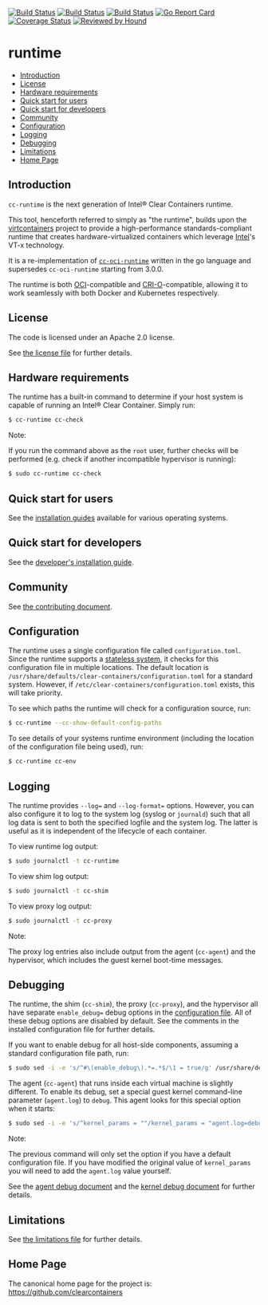 [![Build Status](http://cc-jenkins-ci.westus2.cloudapp.azure.com/job/clear-containers-runtime-azure-ubuntu-16-04-master/badge/icon)](http://cc-jenkins-ci.westus2.cloudapp.azure.com/job/clear-containers-runtime-azure-ubuntu-16-04-master/)
[![Build Status](http://cc-jenkins-ci.westus2.cloudapp.azure.com/job/clear-containers-runtime-azure-ubuntu-17-04-master/badge/icon)](http://cc-jenkins-ci.westus2.cloudapp.azure.com/job/clear-containers-runtime-azure-ubuntu-17-04-master/)
[![Build Status](http://cc-jenkins-ci.westus2.cloudapp.azure.com/job/clear-containers-runtime-fedora-26-master/badge/icon)](http://cc-jenkins-ci.westus2.cloudapp.azure.com/job/clear-containers-runtime-fedora-26-master/)
[![Go Report Card](https://goreportcard.com/badge/github.com/clearcontainers/runtime)](https://goreportcard.com/report/github.com/clearcontainers/runtime)
[![Coverage Status](https://coveralls.io/repos/github/clearcontainers/runtime/badge.svg?branch=master)](https://coveralls.io/github/clearcontainers/runtime?branch=master)
[![Reviewed by Hound](https://img.shields.io/badge/Reviewed_by-Hound-8E64B0.svg)](https://houndci.com)

# runtime

* [Introduction](#introduction)
* [License](#license)
* [Hardware requirements](#hardware-requirements)
* [Quick start for users](#quick-start-for-users)
* [Quick start for developers](#quick-start-for-developers)
* [Community](#community)
* [Configuration](#configuration)
* [Logging](#logging)
* [Debugging](#debugging)
* [Limitations](#limitations)
* [Home Page](#home-page)

## Introduction

`cc-runtime` is the next generation of Intel® Clear Containers runtime.

This tool, henceforth referred to simply as "the runtime", builds upon
the [virtcontainers](https://github.com/containers/virtcontainers)
project to provide a high-performance standards-compliant runtime that
creates hardware-virtualized containers which leverage
[Intel](https://www.intel.com/)'s VT-x technology.

It is a re-implementation of [`cc-oci-runtime`](https://github.com/01org/cc-oci-runtime) written in the go language and supersedes `cc-oci-runtime` starting from 3.0.0.

The runtime is both [OCI](https://github.com/opencontainers/runtime-spec)-compatible and [CRI-O](https://github.com/kubernetes-incubator/cri-o)-compatible, allowing it to work seamlessly with both Docker and Kubernetes respectively.

## License

The code is licensed under an Apache 2.0 license.

See [the license file](LICENSE) for further details.

## Hardware requirements

The runtime has a built-in command to determine if your host system is capable of running an Intel® Clear Container. Simply run:

```bash
$ cc-runtime cc-check
```

Note:

If you run the command above as the `root` user, further checks will be
performed (e.g. check if another incompatible hypervisor is running):

```bash
$ sudo cc-runtime cc-check
```

## Quick start for users

See the [installation guides](docs/) available for various operating systems.

## Quick start for developers

See the [developer's installation guide](docs/developers-clear-containers-install.md).

## Community

See [the contributing document](CONTRIBUTING.md).

## Configuration

The runtime uses a single configuration file called `configuration.toml`.
Since the runtime supports a [stateless system](https://clearlinux.org/features/stateless),
it checks for this configuration file in multiple locations. The default
location is `/usr/share/defaults/clear-containers/configuration.toml` for a
standard system. However, if `/etc/clear-containers/configuration.toml`
exists, this will take priority.

To see which paths the runtime will check for a configuration source, run:

```bash
$ cc-runtime --cc-show-default-config-paths
```

To see details of your systems runtime environment (including the location of the configuration file being used), run:

```bash
$ cc-runtime cc-env
```

## Logging

The runtime provides `--log=` and `--log-format=` options. However, you can
also configure it to log to the system log (syslog or `journald`) such that
all log data is sent to both the specified logfile and the system log. The
latter is useful as it is independent of the lifecycle of each container.

To view runtime log output:

```bash
$ sudo journalctl -t cc-runtime
```

To view shim log output:

```bash
$ sudo journalctl -t cc-shim
```

To view proxy log output:

```bash
$ sudo journalctl -t cc-proxy
```

Note:

The proxy log entries also include output from the agent (`cc-agent`) and the
hypervisor, which includes the guest kernel boot-time messages.

## Debugging

The runtime, the shim (`cc-shim`), the proxy (`cc-proxy`),
and the hypervisor all have separate `enable_debug=` debug
options in the [configuration file](#Configuration). All of these debug
options are disabled by default. See the comments in the installed
configuration file for further details.

If you want to enable debug for all host-side components, assuming a standard configuration file path, run:

```bash
$ sudo sed -i -e 's/^#\(enable_debug\).*=.*$/\1 = true/g' /usr/share/defaults/clear-containers/configuration.toml
```

The agent (`cc-agent`) that runs inside each virtual machine is slightly different. To enable its debug, set a
special guest kernel command-line parameter (`agent.log`) to `debug`. This agent looks for this special option when it starts:

```bash
$ sudo sed -i -e 's/^kernel_params = ""/kernel_params = "agent.log=debug"/g' /usr/share/defaults/clear-containers/configuration.toml
```

Note:

The previous command will only set the option if you have a default configuration
file. If you have modified the original value of `kernel_params` you will need
to add the `agent.log` value yourself.

See the [agent debug document](docs/debug-agent.md) and the [kernel debug document](docs/debug-kernel.md) for further details.

## Limitations

See [the limitations file](docs/limitations.md) for further details.

## Home Page

The canonical home page for the project is: https://github.com/clearcontainers
